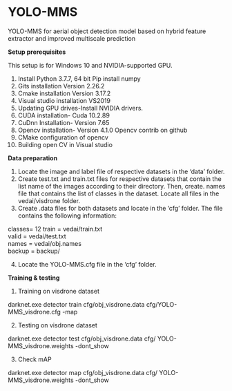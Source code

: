 # YOLO-MMS
YOLO-MMS for aerial object detection model based on hybrid feature extractor and improved multiscale prediction

**Setup prerequisites**

This setup is for Windows 10 and NVIDIA-supported GPU.
1.	Install Python 3.7.7, 64 bit
Pip install numpy
2.	Gits installation Version 2.26.2
3.	Cmake installation Version 3.17.2
4.	Visual studio installation VS2019
5.	Updating GPU drives-Install NVIDIA drivers.
6.	CUDA installation- Cuda 10.2.89
7.	CuDnn Installation- Version 7.65 
8.	Opencv installation- Version 4.1.0
Opencv contrib on github
9.	CMake configuration of opencv
10.	Building open CV in Visual studio

**Data preparation**
1.	Locate the image and label file of respective datasets in the ‘data’ folder.
2.	Create test.txt and train.txt files for respective datasets that contain the list name of the images according to their directory. Then, create. names file that contains the list of classes in the dataset. Locate all files in the vedai/visdrone folder.
3.	Create .data files for both datasets and locate in the ‘cfg’ folder. The file contains the following information:

classes= 12
train  = vedai/train.txt  
valid  = vedai/test.txt  
names = vedai/obj.names  
backup = backup/

4.	Locate the YOLO-MMS.cfg file in the ‘cfg’ folder.

**Training & testing**
1.	Training on visdrone dataset

darknet.exe detector train cfg/obj_visdrone.data cfg/YOLO-MMS_visdrone.cfg -map

2.	Testing on visdrone dataset

darknet.exe detector test cfg/obj_visdrone.data cfg/ YOLO-MMS_visdrone.weights -dont_show

3.	Check mAP
   
darknet.exe detector map cfg/obj_visdrone.data cfg/ YOLO-MMS_visdrone.weights -dont_show
